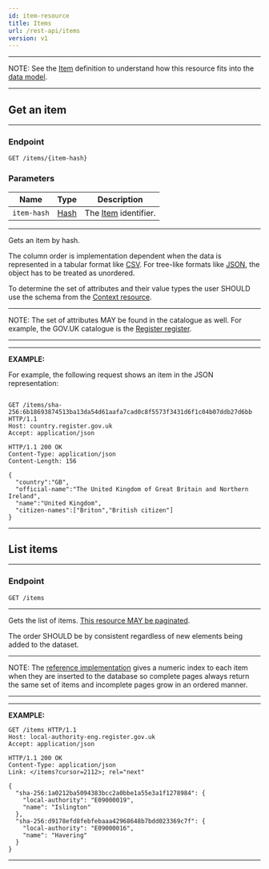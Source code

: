 ```yaml
---
id: item-resource
title: Items
url: /rest-api/items
version: v1
---
```


***
NOTE: See the [Item](/v1/glossary/item) definition to understand how this
resource fits into the [data model](/v1/data-model).
***

## Get an item

***
### Endpoint

```
GET /items/{item-hash}
```

### Parameters

|Name|Type|Description|
|-|-|-|
|`item-hash`|[Hash](/v1/datatypes/hash)| The [Item](/v1/glossary/item) identifier.|
***

Gets an item by hash.

The column order is implementation dependent when the data is represented in a
tabular format like [CSV](/v1/rest-api#csv). For tree-like formats like
[JSON](/v1/rest-api#json), the object has to be treated as unordered.

To determine the set of attributes and their value types the user SHOULD use
the schema from the [Context resource](/v1/rest-api/context).

***
NOTE: The set of attributes MAY be found in the catalogue as well. For example,
the GOV.UK catalogue is the [Register register](https://register.register.gov.uk).
***

***
**EXAMPLE:**

For example, the following request shows an item in the JSON representation:

```http

GET /items/sha-256:6b18693874513ba13da54d61aafa7cad0c8f5573f3431d6f1c04b07ddb27d6bb HTTP/1.1
Host: country.register.gov.uk
Accept: application/json
```

```http
HTTP/1.1 200 OK
Content-Type: application/json
Content-Length: 156

{
  "country":"GB",
  "official-name":"The United Kingdom of Great Britain and Northern Ireland",
  "name":"United Kingdom",
  "citizen-names":["Briton","British citizen"]
}
```
***

## List items

***
### Endpoint

```
GET /items
```
***

Gets the list of items. [This resource MAY be paginated](/v1/rest-api#collection-pagination).

The order SHOULD be by consistent regardless of new elements being added to
the dataset.

***
NOTE: The [reference implementation](/v1/introduction#reference-implementation)
gives a numeric index to each item when they are inserted to the database so
complete pages always return the same set of items and incomplete pages grow
in an ordered manner.
***

***
**EXAMPLE:**

```http
GET /items HTTP/1.1
Host: local-authority-eng.register.gov.uk
Accept: application/json
```

```http
HTTP/1.1 200 OK
Content-Type: application/json
Link: </items?cursor=2112>; rel="next"

{
  "sha-256:1a0212ba5094383bcc2a0bbe1a55e3a1f1278984": {
    "local-authority": "E09000019",
    "name": "Islington"
  },
  "sha-256:d9178efd8febfebaaa42968648b7bdd023369c7f": {
    "local-authority": "E09000016",
    "name": "Havering"
  }
}
```
***

